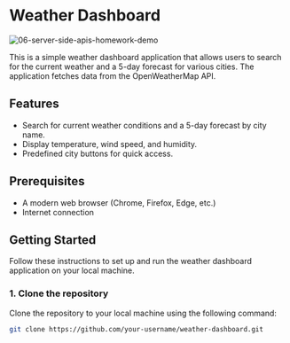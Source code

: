 # Weather Dashboard


![06-server-side-apis-homework-demo](https://github.com/JovanneMcLean/weather-dashboard/assets/107091978/1fd4c747-18ba-468c-9256-31a057ead730)


This is a simple weather dashboard application that allows users to search for the current weather and a 5-day forecast for various cities. The application fetches data from the OpenWeatherMap API.

## Features

- Search for current weather conditions and a 5-day forecast by city name.
- Display temperature, wind speed, and humidity.
- Predefined city buttons for quick access.

## Prerequisites

- A modern web browser (Chrome, Firefox, Edge, etc.)
- Internet connection

## Getting Started

Follow these instructions to set up and run the weather dashboard application on your local machine.

### 1. Clone the repository

Clone the repository to your local machine using the following command:

```bash
git clone https://github.com/your-username/weather-dashboard.git


